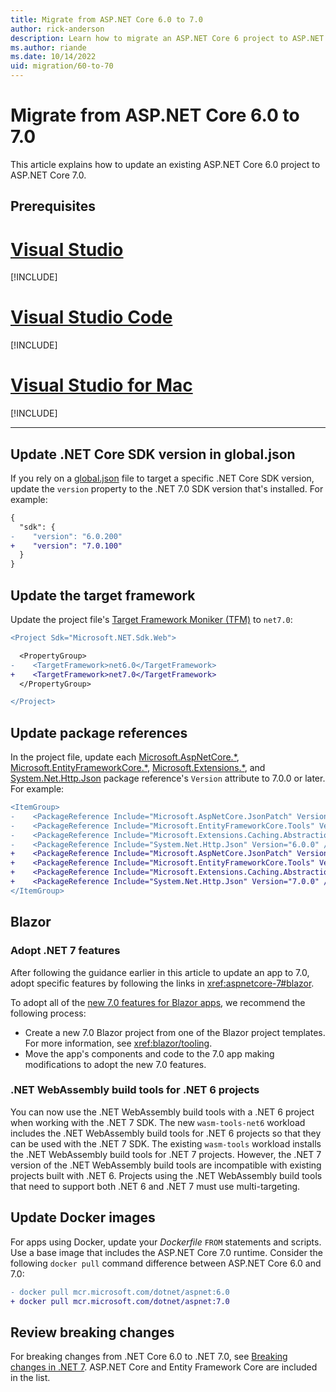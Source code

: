 ```yaml
---
title: Migrate from ASP.NET Core 6.0 to 7.0
author: rick-anderson
description: Learn how to migrate an ASP.NET Core 6 project to ASP.NET Core 7.0.
ms.author: riande
ms.date: 10/14/2022
uid: migration/60-to-70
---
```

# Migrate from ASP.NET Core 6.0 to 7.0

This article explains how to update an existing ASP.NET Core 6.0 project to ASP.NET Core 7.0.

## Prerequisites

# [Visual Studio](#tab/visual-studio)

[!INCLUDE[](~/includes/net-prereqs-vs-7.0.md)]

# [Visual Studio Code](#tab/visual-studio-code)

[!INCLUDE[](~/includes/net-prereqs-vsc-7.0.md)]

# [Visual Studio for Mac](#tab/visual-studio-mac)

[!INCLUDE[](~/includes/net-prereqs-mac-7.0.md)]

---

## Update .NET Core SDK version in global.json

If you rely on a [global.json](/dotnet/core/tools/global-json) file to target a specific .NET Core SDK version, update the `version` property to the .NET 7.0 SDK version that's installed. For example:

```diff
{
  "sdk": {
-    "version": "6.0.200"
+    "version": "7.0.100"
  }
}
```

## Update the target framework

Update the project file's [Target Framework Moniker (TFM)](/dotnet/standard/frameworks) to `net7.0`:

```diff
<Project Sdk="Microsoft.NET.Sdk.Web">

  <PropertyGroup>
-    <TargetFramework>net6.0</TargetFramework>
+    <TargetFramework>net7.0</TargetFramework>
  </PropertyGroup>

</Project>
```

## Update package references

In the project file, update each [Microsoft.AspNetCore.*](https://www.nuget.org/packages?q=Microsoft.AspNetCore.*), [Microsoft.EntityFrameworkCore.*](https://www.nuget.org/packages?q=Microsoft.EntityFrameworkCore.*), [Microsoft.Extensions.*](https://www.nuget.org/packages?q=Microsoft.Extensions.*), and [System.Net.Http.Json](https://www.nuget.org/packages/System.Net.Http.Json) package reference's `Version` attribute to 7.0.0 or later. For example:

```diff
<ItemGroup>
-    <PackageReference Include="Microsoft.AspNetCore.JsonPatch" Version="6.0.9" />
-    <PackageReference Include="Microsoft.EntityFrameworkCore.Tools" Version="6.0.9">
-    <PackageReference Include="Microsoft.Extensions.Caching.Abstractions" Version="6.0.9" />
-    <PackageReference Include="System.Net.Http.Json" Version="6.0.0" />
+    <PackageReference Include="Microsoft.AspNetCore.JsonPatch" Version="7.0.0" />
+    <PackageReference Include="Microsoft.EntityFrameworkCore.Tools" Version="7.0.0">
+    <PackageReference Include="Microsoft.Extensions.Caching.Abstractions" Version="7.0.0" />
+    <PackageReference Include="System.Net.Http.Json" Version="7.0.0" />
</ItemGroup>
```

## Blazor

### Adopt .NET 7 features

After following the guidance earlier in this article to update an app to 7.0, adopt specific features by following the links in <xref:aspnetcore-7#blazor>.

To adopt all of the [new 7.0 features for Blazor apps](xref:aspnetcore-7#blazor), we recommend the following process:

* Create a new 7.0 Blazor project from one of the Blazor project templates. For more information, see <xref:blazor/tooling>.
* Move the app's components and code to the 7.0 app making modifications to adopt the new 7.0 features.

<!--

    IN PROGRESS

    Waiting for the PR to merge.

### Migrate unmarshalled JavaScript interop

Unmarshalled interop using the <xref:Microsoft.JSInterop.IJSUnmarshalledRuntime> interface is obsolete and should be replaced with .NET JavaScript `[JSImport]`/`[JSExport]` interop.

For more information, see <xref:blazor/js-interop/import-export-interop>.

-->

### .NET WebAssembly build tools for .NET 6 projects

You can now use the .NET WebAssembly build tools with a .NET 6 project when working with the .NET 7 SDK. The new `wasm-tools-net6` workload includes the .NET WebAssembly build tools for .NET 6 projects so that they can be used with the .NET 7 SDK. The existing `wasm-tools` workload installs the .NET WebAssembly build tools for .NET 7 projects. However, the .NET 7 version of the .NET WebAssembly build tools are incompatible with existing projects built with .NET 6. Projects using the .NET WebAssembly build tools that need to support both .NET 6 and .NET 7 must use multi-targeting.

## Update Docker images

For apps using Docker, update your *Dockerfile* `FROM` statements and scripts. Use a base image that includes the ASP.NET Core 7.0 runtime. Consider the following `docker pull` command difference between ASP.NET Core 6.0 and 7.0:

```diff
- docker pull mcr.microsoft.com/dotnet/aspnet:6.0
+ docker pull mcr.microsoft.com/dotnet/aspnet:7.0
```

## Review breaking changes

For breaking changes from .NET Core 6.0 to .NET 7.0, see [Breaking changes in .NET 7](/dotnet/core/compatibility/7.0). ASP.NET Core and Entity Framework Core are included in the list.
